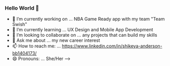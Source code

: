 ### Hello World 👋

- 🔭 I’m currently working on ... NBA Game Ready app with my team "Team Swish"
- 🌱 I’m currently learning ...  UX Design and Mobile App Development
- 👯 I’m looking to collaborate on ... any projects that can build my skills
- 💬 Ask me about ... my new career interest
- 📫 How to reach me: ... https://www.linkedin.com/in/shikeya-anderson-bb1404173/
- 😄 Pronouns: ... She/Her
-->
